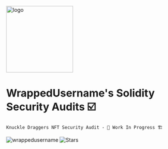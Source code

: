 <p align="left">
<img src="https://user-images.githubusercontent.com/104662990/198140633-e88c048d-0b46-4620-8005-6f4c7080edbb.png" alt="logo" width="180" height="180" />
<h1 align="left">WrappedUsername's Solidity Security Audits ☑️</h1>
</p>

    Knuckle Draggers NFT Security Audit - 🚧 Work In Progress 🏗
    
<p align="left"> 
<img src="https://komarev.com/ghpvc/?username=KnuckleDraggersNFTAudit&label=Audit%20views&color=f79952&style=flat" alt="wrappedusername" /> 
<img alt="Stars" src="https://img.shields.io/github/stars/WrappedUsername/Solidity-Security-Audits?style=flat-square&labelColor=343b41"/>
</p>
